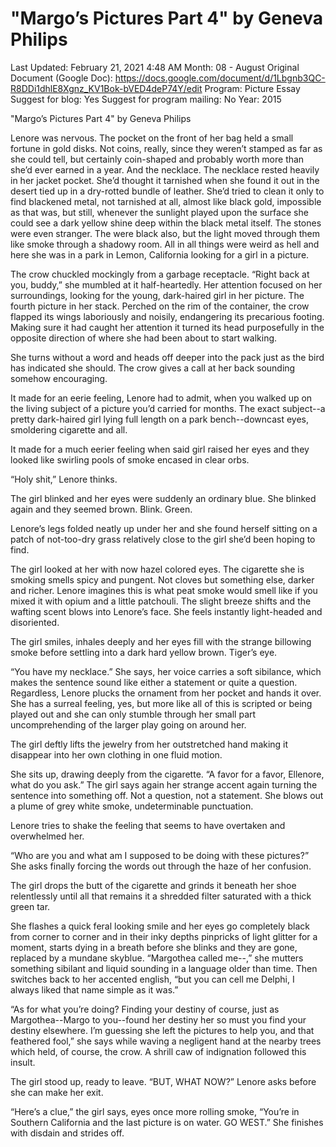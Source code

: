 # "Margo’s Pictures Part 4" by Geneva Philips

Last Updated: February 21, 2021 4:48 AM
Month: 08 - August
Original Document (Google Doc): https://docs.google.com/document/d/1Lbgnb3QC-R8DDi1dhlE8Xgnz_KV1Bok-bVED4deP74Y/edit
Program: Picture Essay
Suggest for blog: Yes
Suggest for program mailing: No
Year: 2015

"Margo’s Pictures Part 4" by Geneva Philips

Lenore was nervous. The pocket on the front of her bag held a small fortune in gold disks. Not coins, really, since they weren’t stamped as far as she could tell, but certainly coin-shaped and probably worth more than she’d ever earned in a year. And the necklace. The necklace rested heavily in her jacket pocket. She’d thought it tarnished when she found it out in the desert tied up in a dry-rotted bundle of leather. She’d tried to clean it only to find blackened metal, not tarnished at all, almost like black gold, impossible as that was, but still, whenever the sunlight played upon the surface she could see a dark yellow shine deep within the black metal itself. The stones were even stranger. The were black also, but the light moved through them like smoke through a shadowy room. All in all things were weird as hell and here she was in a park in Lemon, California looking for a girl in a picture.

The crow chuckled mockingly from a garbage receptacle. “Right back at you, buddy,” she mumbled at it half-heartedly. Her attention focused on her surroundings, looking for the young, dark-haired girl in her picture. The fourth picture in her stack. Perched on the rim of the container, the crow flapped its wings laboriously and noisily, endangering its precarious footing. Making sure it had caught her attention it turned its head purposefully in the opposite direction of where she had been about to start walking.

She turns without a word and heads off deeper into the pack just as the bird has indicated she should. The crow gives a call at her back sounding somehow encouraging.

It made for an eerie feeling, Lenore had to admit, when you walked up on the living subject of a picture you’d carried for months. The exact subject--a pretty dark-haired girl lying full length on a park bench--downcast eyes, smoldering cigarette and all.

It made for a much eerier feeling when said girl raised her eyes and they looked like swirling pools of smoke encased in clear orbs.

“Holy shit,” Lenore thinks.

The girl blinked and her eyes were suddenly an ordinary blue. She blinked again and they seemed brown. Blink. Green.

Lenore’s legs folded neatly up under her and she found herself sitting on a patch of not-too-dry grass relatively close to the girl she’d been hoping to find.

The girl looked at her with now hazel colored eyes. The cigarette she is smoking smells spicy and pungent. Not cloves but something else, darker and richer. Lenore imagines this is what peat smoke would smell like if you mixed it with opium and a little patchouli. The slight breeze shifts and the wafting scent blows into Lenore’s face. She feels instantly light-headed and disoriented.

The girl smiles, inhales deeply and her eyes fill with the strange billowing smoke before settling into a dark hard yellow brown. Tiger’s eye.

“You have my necklace.” She says, her voice carries a soft sibilance, which makes the sentence sound like either a statement or quite a question. Regardless, Lenore plucks the ornament from her pocket and hands it over. She has a surreal feeling, yes, but more like all of this is scripted or being played out and she can only stumble through her small part uncomprehending of the larger play going on around her.

The girl deftly lifts the jewelry from her outstretched hand making it disappear into her own clothing in one fluid motion.

She sits up, drawing deeply from the cigarette. “A favor for a favor, Ellenore, what do you ask.” The girl says again her strange accent again turning the sentence into something off. Not a question, not a statement. She blows out a plume of grey white smoke, undeterminable punctuation.

Lenore tries to shake the feeling that seems to have overtaken and overwhelmed her.

“Who are you and what am I supposed to be doing with these pictures?” She asks finally forcing the words out through the haze of her confusion.

The girl drops the butt of the cigarette and grinds it beneath her shoe relentlessly until all that remains it a shredded filter saturated with a thick green tar.

She flashes a quick feral looking smile and her eyes go completely black from corner to corner and in their inky depths pinpricks of light glitter for a moment, starts dying in a breath before she blinks and they are gone, replaced by a mundane skyblue. “Margothea called me--,” she mutters something sibilant and liquid sounding in a language older than time. Then switches back to her accented english, “but you can cell me Delphi, I always liked that name simple as it was.”

“As for what you’re doing? Finding your destiny of course, just as Margothea--Margo to you--found her destiny her so must you find your destiny elsewhere. I’m guessing she left the pictures to help you, and that feathered fool,” she says while waving a negligent hand at the nearby trees which held, of course, the crow. A shrill caw of indignation followed this insult.

The girl stood up, ready to leave. “BUT, WHAT NOW?” Lenore asks before she can make her exit.

“Here’s a clue,” the girl says, eyes once more rolling smoke, “You’re in Southern California and the last picture is on water. GO WEST.” She finishes with disdain and strides off.